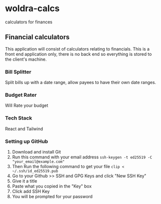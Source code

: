 # woldra-calcs
calculators for finances

## Financial calculators
This application will consist of calculators relating to financials. This is a front end application only, there is no back end so everything is stored to the client's machine. 

### Bill Splitter
Split bills up with a date range, allow payees to have their own date ranges.

### Budget Rater
Will Rate your budget

### Tech Stack
React and Tailwind

### Setting up GitHub
1. Download and install Git
1. Run this command with your email address 
	`ssh-keygen -t ed25519 -C "your_email@example.com"`
1. Then Run the following command to get your file 
	`clip < ~/.ssh/id_ed25519.pub`
1. Go to your Github >> SSH and GPG Keys and click "New SSH Key"
1. Give it a title
1. Paste what you copied in the "Key" box
1. Click add SSH Key
1. You will be prompted for your password